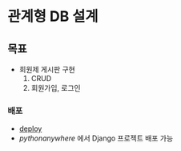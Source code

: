 # 관계형 DB 설계
## 목표
- 회원제 게시판 구현
	1. CRUD
	2. 회원가입, 로그인
### 배포
- [deploy](https://docs.djangoproject.com/ko/5.0/howto/deployment/)
- *pythonanywhere* 에서 Django 프로젝트 배포 가능
